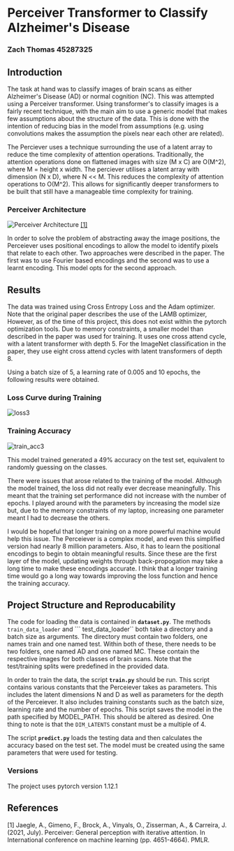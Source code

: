 # Perceiver Transformer to Classify Alzheimer's Disease
### Zach Thomas 45287325
## Introduction
The task at hand was to classify images of brain scans as either Alzheimer's Disease (AD) or normal cognition (NC). This was attempted using a Perceiver transformer. Using transformer's to classify images is a fairly recent technique, with the main aim to use a generic model that makes few assumptions about the structure of the data. This is done with the intention of reducing bias in the model from assumptions (e.g. using convolutions makes the assumption the pixels near each other are related). 

The Perciever uses a technique surrounding the use of a latent array to reduce the time complexity of attention operations. Traditionally, the attention operations done on flattened images with size (M x C) are O(M^2), where M = height x width. The perciever utilises a latent array with dimension (N x D), where N << M. This reduces the complexity of attention operations to O(M^2). This allows for significantly deeper transformers to be built that still have a manageable time complexity for training. 

### Perceiver Architecture
![Perceiver Architecture](https://user-images.githubusercontent.com/88659407/197125075-35594818-5ec6-4eef-833a-69ee1a3401ba.JPG)
[[1]](#1)

In order to solve the problem of abstracting away the image positions, the Perceiever uses positional encodings to allow the model to identify pixels that relate to each other. Two approaches were described in the paper. The first was to use Fourier based encodings and the second was to use a learnt encoding. This model opts for the second approach. 

## Results
The data was trained using Cross Entropy Loss and the Adam optimizer. Note that the original paper describes the use of the LAMB optimizer, However, as of the time of this project, this does not exist within the pytorch optimization tools. Due to memory constraints, a smaller model than described in the paper was used for training. It uses one cross attend cycle, with a latent transformer with depth 5. For the ImageNet classification in the paper, they use eight cross attend cycles with latent transformers of depth 8. 

Using a batch size of 5, a learning rate of 0.005 and 10 epochs, the following results were obtained. 

### Loss Curve during Training
![loss3](https://user-images.githubusercontent.com/88659407/197135872-88369535-64e2-4663-9776-1634490309d1.png)

### Training Accuracy
![train_acc3](https://user-images.githubusercontent.com/88659407/197135880-69704543-ba76-4a0d-9721-462740643834.png)

This model trained generated a 49% accuracy on the test set, equivalent to randomly guessing on the classes.

There were issues that arose related to the training of the model. Although the model trained, the loss did not really ever decrease meaningfully. This meant that the training set performance did not increase with the number of epochs. I played around with the parameters by increasing the model size but, due to the memory constraints of my laptop, increasing one parameter meant I had to decrease the others. 

I would be hopeful that longer training on a more powerful machine would help this issue. The Perceiever is a complex model, and even this simplified version had nearly 8 million parameters. Also, it has to learn the positional encodings to begin to obtain meaningful results. Since these are the first layer of the model, updating weights through back-propogation may take a long time to make these encodings accurate. I think that a longer training time would go a long way towards improving the loss function and hence the training accuracy. 

## Project Structure and Reproducability
The code for loading the data is contained in **`dataset.py`**. The methods ``` train_data_loader``` and ``` test_data_loader`` both take a directory and a batch size as arguments. The directory must contain two folders, one names train and one named test. Within both of these, there needs to be two folders, one named AD and one named MC. These contain the respective images for both classes of brain scans. Note that the test/training splits were predefined in the provided data.

In order to train the data, the script **`train.py`** should be run. This script contains various constants that the Perceiever takes as parameters. This includes the latent dimensions N and D as well as parameters for the depth of the Perceiever. It also includes training constants such as the batch size, learning rate and the number of epochs. This script saves the model in the path specified by MODEL_PATH. This should be altered as desired. One thing to note is that the ```DIM_LATENTS``` constant must be a multiple of 4. 

The script **`predict.py`** loads the testing data and then calculates the accuracy based on the test set. The model must be created using the same parameters that were used for testing. 

### Versions
The project uses pytorch version 1.12.1

## References
<a id="1">[1]</a>
Jaegle, A., Gimeno, F., Brock, A., Vinyals, O., Zisserman, A., & Carreira, J. (2021, July). Perceiver: General perception with iterative attention. In International conference on machine learning (pp. 4651-4664). PMLR.

